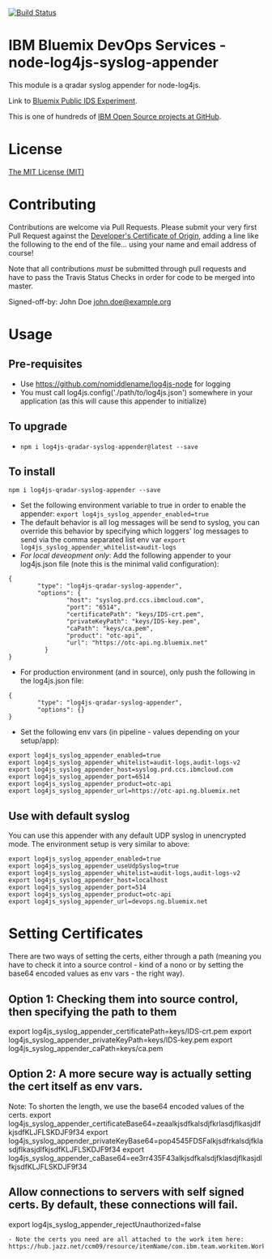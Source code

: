 [![Build Status](https://travis-ci.org/IBM/node-log4js-qradar-syslog-appender.svg?branch=master)](https://travis-ci.org/IBM/node-log4js-qradar-syslog-appender)

# IBM Bluemix DevOps Services - node-log4js-syslog-appender

This module is a qradar syslog appender for node-log4js.

Link to [Bluemix Public IDS Experiment](https://new-console.ng.bluemix.net/dashboard/devops).

This is one of hundreds of [IBM Open Source projects at GitHub](http://ibm.github.io).

# License

[The MIT License (MIT)](LICENSE.txt)

# Contributing

Contributions are welcome via Pull Requests. Please submit your very first Pull Request against the [Developer's Certificate of Origin](DCO.txt), adding a line like the following to the end of the file... using your name and email address of course!

Note that all contributions *must* be submitted through pull requests and have to pass the Travis Status Checks in order for code to be merged into master.

Signed-off-by: John Doe <john.doe@example.org>

# Usage

## Pre-requisites
- Use https://github.com/nomiddlename/log4js-node for logging
- You must call log4js.config('./path/to/log4js.json') somewhere in your application (as this will cause this appender to initialize)


## To upgrade
- `npm i log4js-qradar-syslog-appender@latest --save`

## To install
`npm i log4js-qradar-syslog-appender --save`
- Set the following environment variable to true in order to enable the appender: `export log4js_syslog_appender_enabled=true`
- The default behavior is all log messages will be send to syslog, you can override this behavior by
specifying which loggers' log messages to send via the comma separated list env var `export log4js_syslog_appender_whitelist=audit-logs`
- *For local deveopment only*: Add the following appender to your log4js.json file (note this is the minimal valid configuration):
```
{
        "type": "log4js-qradar-syslog-appender",
        "options": {
                "host": "syslog.prd.ccs.ibmcloud.com",
                "port": "6514",
                "certificatePath": "keys/IDS-crt.pem",
                "privateKeyPath": "keys/IDS-key.pem",
                "caPath": "keys/ca.pem",
                "product": "otc-api",
                "url": "https://otc-api.ng.bluemix.net"
          }
}
```
- For production environment (and in source), only push the following in the log4js.json file:
```
{
        "type": "log4js-qradar-syslog-appender",
        "options": {}
}
```
- Set the following env vars (in pipeline - values depending on your setup/app):
```
export log4js_syslog_appender_enabled=true
export log4js_syslog_appender_whitelist=audit-logs,audit-logs-v2
export log4js_syslog_appender_host=syslog.prd.ccs.ibmcloud.com
export log4js_syslog_appender_port=6514
export log4js_syslog_appender_product=otc-api
export log4js_syslog_appender_url=https://otc-api.ng.bluemix.net
```

## Use with default syslog

You can use this appender with any default UDP syslog in unencrypted mode.  The environment setup is very similar to above:

```
export log4js_syslog_appender_enabled=true
export log4js_syslog_appender_useUdpSyslog=true
export log4js_syslog_appender_whitelist=audit-logs,audit-logs-v2
export log4js_syslog_appender_host=localhost
export log4js_syslog_appender_port=514
export log4js_syslog_appender_product=otc-api
export log4js_syslog_appender_url=devops.ng.bluemix.net
```


# Setting Certificates
There are two ways of setting the certs, either through a path (meaning you have to check it into a source control - kind of a nono or by setting the base64 encoded values as env vars - the right way).

## Option 1: Checking them into source control, then specifying the path to them
export log4js_syslog_appender_certificatePath=keys/IDS-crt.pem
export log4js_syslog_appender_privateKeyPath=keys/IDS-key.pem
export log4js_syslog_appender_caPath=keys/ca.pem

## Option 2: A more secure way is actually setting the cert itself as env vars.
Note: To shorten the length, we use the base64 encoded values of the certs.
export log4js_syslog_appender_certificateBase64=zeaalkjsdfkalsdjfkrlasdjflkasjdlfkjsdfKLJFLSKDJF9f34
export log4js_syslog_appender_privateKeyBase64=pop4545FDSFalkjsdfrkalsdjfklasdjflkasjdlfkjsdfKLJFLSKDJF9f34
export log4js_syslog_appender_caBase64=ee3rr435F43alkjsdfkalsdjfklasdjflkasjdlfkjsdfKLJFLSKDJF9f34

## Allow connections to servers with self signed certs.  By default, these connections will fail.
export log4js_syslog_appender_rejectUnauthorized=false
```
- Note the certs you need are all attached to the work item here: https://hub.jazz.net/ccm09/resource/itemName/com.ibm.team.workitem.WorkItem/55754
